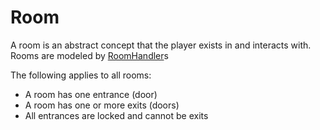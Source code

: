# Room

A room is an abstract concept that the player exists in and interacts with. Rooms are modeled by [RoomHandler](./roomHandler.md)s

The following applies to all rooms:

- A room has one entrance (door)
- A room has one or more exits (doors)
- All entrances are locked and cannot be exits
